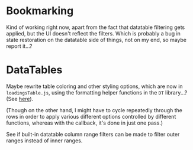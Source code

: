 # Bookmarking

Kind of working right now, apart from the fact that datatable filtering gets
applied, but the UI doesn't reflect the filters. Which is probably a bug in
state restoration on the datatable side of things, not on my end, so maybe
report it...?

# DataTables

Maybe rewrite table coloring and other styling options, which are now in
`loadingsTable.js`, using the formatting helper functions in the `DT`
library...? (See [here](https://rstudio.github.io/DT/functions.html)).

(Though on the other hand, I might have to cycle repeatedly through the rows
in order to apply various different options controlled by different functions,
whereas with the callback, it's done in just one pass.)

See if built-in datatable column range filters can be made to filter outer
ranges instead of inner ranges.
